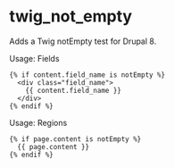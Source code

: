 # twig_not_empty
Adds a Twig notEmpty test for Drupal 8.

Usage:  Fields

```
{% if content.field_name is notEmpty %}
  <div class="field_name">
    {{ content.field_name }}
  </div>
{% endif %}
```

Usage: Regions

```
{% if page.content is notEmpty %}
  {{ page.content }}
{% endif %}
```


